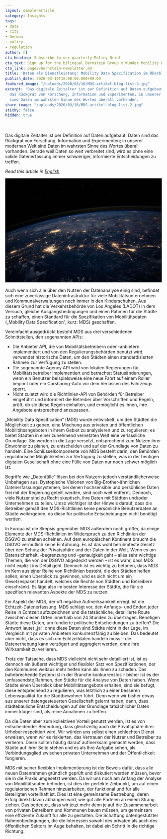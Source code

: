 ```yaml
---
layout: simple-article
category: Insights
tags:
- data
- city
- German
- policy
- regulation
author: []
cta_heading: Subscribe to our quarterly Policy Brief
cta_text: Sign up for the bilingual Bernstein Group x Wunder Mobility Policy Brief, a quarterly round-up featuring fascinating articles on mobility, tech, the role of cities and regulation.
cta_link: pages/bernstein-newsletter.md
title: 'Daten als Dienstleistung: Mobility Data Specification im Überblick'
publish_date: 2020-03-16T18:00:00.000+00:00
featured_image: "/uploads/2020/03/16/MDS-artikel-blog-list-3.jpg"
excerpt: 'Das digitale Zeitalter ist per Definition auf Daten aufgebaut. Daten sind
  das Rückgrat von Forschung, Information und Experimenten; in unserer modernen Welt
  sind Daten im wahrsten Sinne des Wortes überall vorhanden. '
share_image: "/uploads/2020/03/16/MDS-artikel-blog-list-2.jpg"
sticky: false
hidden: true

---
```

Das digitale Zeitalter ist per Definition auf Daten aufgebaut. Daten sind das Rückgrat von Forschung, Information und Experimenten; in unserer modernen Welt sind Daten im wahrsten Sinne des Wortes überall vorhanden. Gerade weil Daten so weit verbreitet sind, wird es ohne eine solide Datenerfassung immer schwieriger, informierte Entscheidungen zu treffen.

_Read this article in_ [_English_](https://www.wundermobility.com/blog/data-as-a-service-mobility-data-specification-at-a-glance)_._

![](/uploads/2020/03/16/MBS-artikel-blog-body-no-text-1.jpg)

Auch wenn sich alle über den Nutzen der Datenanalyse einig sind, befindet sich eine zuverlässige Dateninfrastruktur für viele Mobilitätsunternehmen und Kommunalverwaltungen noch immer in den Kinderschuhen. Aus diesem Grund hat die Verkehrsbehörde von Los Angeles (LADOT) in dem Versuch, gleiche Ausgangsbedingungen und einen Rahmen für die Städte zu schaffen, einen Standard für die Spezifikation von Mobilitätsdaten („Mobility Data Specification“, kurz: MDS) geschaffen.

Vereinfacht ausgedrückt besteht MDS aus drei verschiedenen Schnittstellen, den sogenannten APIs:

* Die Anbieter API, die von Mobilitätsbetreibern oder -anbietern implementiert und von den Regulierungsbehörden benutzt wird, verwendet historische Daten, um den Städten einen standardisierten Rahmen zur Verfügung zu stellen.
* Die sogenannte Agency API wird von lokalen Regierungen für Mobilitätsbetreiber implementiert und betrachtet Statusänderungen, wenn ein Benutzer beispielsweise eine neue Fahrt auf einem Roller beginnt oder ein Carsharing-Auto vor dem Verlassen des Fahrzeugs sperrt.
* Nicht zuletzt wird die Richtlinien-API von Behörden für Betreiber eingeführt und informiert die Betreiber über Vorschriften und Regeln, prüft, ob sie diese Regeln einhalten, und ermöglicht es ihnen, ihre Angebote entsprechend anzupassen.

„Mobility Data Specification“ (MDS) wurde entwickelt, um den Städten die Möglichkeit zu geben, eine Mischung aus privaten und öffentlichen Mobilitätsangeboten in ihrem Gebiet zu analysieren und zu regulieren; es bietet Städten in einer zunehmend vernetzten Welt eine verlässliche Grundlage. Sie werden in die Lage versetzt, entsprechend zum Nutzen ihrer Einwohner zu planen, zu entscheiden und auf der Grundlage von Daten zu handeln. Eine Schlüsselkomponente von MDS besteht darin, den Behörden regulatorische Möglichkeiten zur Verfügung zu stellen, was in der heutigen digitalen Gesellschaft ohne eine Fülle von Daten nur noch schwer möglich ist.

Begriffe wie „Datenfülle“ lösen bei den Nutzern jedoch verständlicherweise Unbehagen aus. Dystopische Visionen von Big-Brother-ähnlichen Datenerfassungssystemen, bei denen hochsensible und persönliche Daten frei mit der Regierung geteilt werden, sind noch weit entfernt. Dennoch, viele Nutzer sind zu Recht skeptisch, ihre Daten mit Städten und/oder Unternehmen zu teilen. Umso wichtiger ist der Hinweis darauf, dass die Betreiber gemäß den MDS-Richtlinien keine persönliche Benutzerdaten an Städte weitergeben, da diese für politische Entscheidungen nicht benötigt werden.

In Europa ist die Skepsis gegenüber MDS außerdem noch größer, da einige Elemente der MDS-Richtlinien im Widerspruch zu den Richtlinien der DSGVO zu stehen scheinen. Auf dem europäischen Kontinent braucht die DSGVO vermutlich keine Einführung: Es ist das wohl berühmteste Gesetz über den Schutz der Privatsphäre und der Daten in der Welt. Wenn es um Datensicherheit, -begrenzung und -genauigkeit geht – alles sehr wichtige Themen, die von der DSGVO abgedeckt werden – ist es wahr, dass MDS nicht explizit ins Detail geht. Dennoch ist es wichtig zu betonen, dass MDS im Kern aus einer Reihe von Richtlinien besteht, die den Städten helfen sollen, einen Überblick zu gewinnen, und es sich nicht um ein Gesetzespaket handelt, welches die Rechte von Städten und Betreibern einschränkt. Es läge also im besten Interesse der Städte, die für sie spezifisch relevanten Aspekte der MDS zu nutzen.

Ein Aspekt der MDS, der oft negative Aufmerksamkeit erregt, ist die Echtzeit-Datenerfassung. MDS schlägt vor, den Anfangs- und Endort jeder Reise in Echtzeit aufzuzeichnen und die tatsächliche, detaillierte Route zwischen diesen Orten innerhalb von 24 Stunden zu übertragen. Benötigen Städte diese Daten, um fundierte politische Entscheidungen zu treffen? Die Antwort lautet „ja“: ohne diese Daten sind Städte nicht in der Lage, im Vergleich mit privaten Anbietern konkurrenzfähig zu bleiben. Das bedeutet aber nicht, dass es sich um Echtzeitdaten handeln muss – die Datenerhebung kann verzögert und aggregiert werden, ohne ihre Wirksamkeit zu verlieren.

Trotz der Tatsache, dass MDS vielleicht nicht sehr detailliert ist, ist es dennoch ein äußerst wichtiger und flexibler Satz von Spezifikationen, der den Kommunen weitaus mehr helfen kann als ihnen zu schaden. Das bahnbrechende System ist in der Branche konkurrenzlos – bisher ist es der umfassendste Rahmen, den Städte für die Analyse von Daten haben. Wenn Städte einen Überblick über Mobilitätsangebote erhalten, sind sie befugt, diese entsprechend zu regulieren, was letztlich zu einer besseren Lebensqualität für die Stadtbewohner führt. Denn wenn wir bisher etwas aus unserer datengesteuerten Gesellschaft gelernt haben, dann, dass städtebauliche Entscheidungen auf der Grundlage tatsächlicher Daten immer klüger sind, als reine Annahmen zu treffen.

Da die Daten aber zum kollektiven Vorteil genutzt werden, ist es von entscheidender Bedeutung, dass gleichzeitig auch die Privatsphäre ihrer Urheber respektiert wird. Wir würden uns selbst einen schlechten Dienst erweisen, wenn wir es riskierten, das Vertrauen der Nutzer und Betreiber zu verlieren. Diese sollten häufig darauf aufmerksam gemacht werden, dass Städte auf ihrer Seite stehen und es als Ihre Aufgabe sehen, als Verbindungsglied zwischen privaten Unternehmen und der Öffentlichkeit fungieren.

MDS mit seiner flexiblen Implementierung ist der Beweis dafür, dass alle neuen Datenrahmen gründlich geprüft und diskutiert werden müssen, bevor sie in die Praxis umgesetzt werden. Da wir uns noch am Anfang der Analyse von Mobilitätsdaten befinden, ist dies der perfekte Zeitpunkt, um auf einen regulatorischen Rahmen hinzuarbeiten, der funktional und für alle Beteiligten vorteilhaft ist. Dies ist eine gemeinsame Bestrebung, deren Erfolg direkt davon abhängen wird, wie gut alle Parteien an einem Strang ziehen. Das bedeutet, dass wir jetzt mehr denn je auf die Zusammenarbeit von privaten Betreibern und Kommunen bauen müssen, um gemeinsam eine effiziente Zukunft für alle zu gestalten. Die Schaffung datengestützter Rahmenbedingungen, die die Interessen sowohl des privaten als auch des öffentlichen Sektors im Auge behalten, ist dabei ein Schritt in die richtige Richtung.